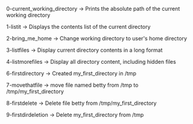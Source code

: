 0-current_working_directory -> Prints the absolute path of the current working directory

1-listit -> Displays the contents list of the current directory

2-bring_me_home -> Change working directory to user's home directory

3-listfiles -> Display current directory contents in a long format

4-listmorefiles -> Display all directory content, including hidden files

6-firstdirectory -> Created my_first_directory in /tmp

7-movethatfile -> move file named betty from /tmp to /tmp/my_first_directory

8-firstdelete -> Delete file betty from /tmp/my_first_directory

9-firstdirdeletion -> Delete my_first_directory from /tmp

